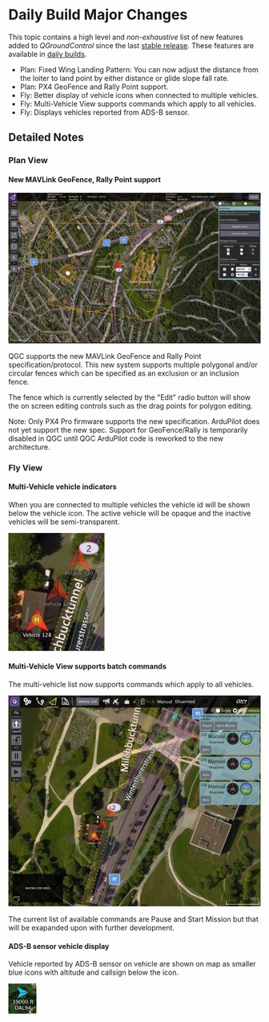 # Daily Build Major Changes

This topic contains a high level and *non-exhaustive* list of new features added to *QGroundControl* since the last [stable release](../releases/release_notes.md). These features are available in [daily builds](../releases/daily_builds.md).

* Plan: Fixed Wing Landing Pattern: You can now adjust the distance from the loiter to land point by either distance or glide slope fall rate.
* Plan: PX4 GeoFence and Rally Point support.
* Fly: Better display of vehicle icons when connected to multiple vehicles.
* Fly: Multi-Vehicle View supports commands which apply to all vehicles.
* Fly: Displays vehicles reported from ADS-B sensor.

## Detailed Notes

### Plan View

#### New MAVLink GeoFence, Rally Point support

   ![](../../images/plan/GeoFenceRally.jpg)
   
QGC supports the new MAVLink GeoFence and Rally Point specification/protocol. This new system supports multiple polygonal and/or circular fences which can be specified as an exclusion or an inclusion fence.

The fence which is currently selected by the "Edit" radio button will show the on screen editing controls such as the drag points for polygon editing.

Note: Only PX4 Pro firmware supports the new specification. ArduPilot does not yet support the new spec. Support for GeoFence/Rally is temporarily disabled in QGC until QGC ArduPilot code is reworked to the new architecture.

### Fly View

#### Multi-Vehicle vehicle indicators

When you are connected to multiple vehicles the vehicle id will be shown below the vehicle icon. The active vehicle will be opaque and the inactive vehicles will be semi-transparent.

   ![](../../images/fly/MultiVehicleIndicators.jpg)

#### Multi-Vehicle View supports batch commands

The multi-vehicle list now supports commands which apply to all vehicles.

   ![](../../images/fly/MultiVehicleList.jpg)
   
The current list of available commands are Pause and Start Mission but that will be exapanded upon with further development.


#### ADS-B sensor vehicle display

Vehicle reported by ADS-B sensor on vehicle are shown on map as smaller blue icons with altitude and callsign below the icon.

   ![](../../images/fly/ADSBVehicle.jpg)

